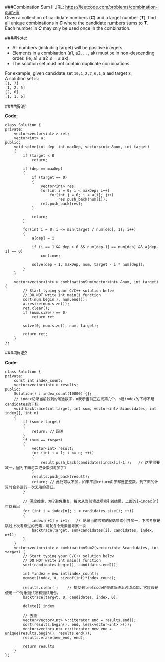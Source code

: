 ###Combination Sum II
URL: https://leetcode.com/problems/combination-sum-ii/</br>
Given a collection of candidate numbers (___C___) and a target number (___T___), find all unique combinations in ___C___ where the candidate numbers sums to ___T___.</br>
Each number in ___C___ may only be used once in the combination.

####Note:

- All numbers (including target) will be positive integers.
- Elements in a combination (a1, a2, … , ak) must be in non-descending order. (ie, a1 ≤ a2 ≤ … ≤ ak).
- The solution set must not contain duplicate combinations.

For example, given candidate set `10,1,2,7,6,1,5` and target `8`, </br>
A solution set is: </br>
`[1, 7]` </br>
`[1, 2, 5]` </br>
`[2, 6]` </br>
`[1, 1, 6]` </br>

####解法1

__Code:__

	class Solution {
	private:
	    vector<vector<int> > ret;
	    vector<int> a;
	public:
	    void solve(int dep, int maxDep, vector<int> &num, int target)
	    {
	        if (target < 0)
	            return;
	            
	        if (dep == maxDep)
	        {
	            if (target == 0)
	            {
	                vector<int> res;
	                for(int i = 0; i < maxDep; i++)
	                    for(int j = 0; j < a[i]; j++)
	                        res.push_back(num[i]);
	                ret.push_back(res);
	            }
	            
	            return;
	        }
	        
	        for(int i = 0; i <= min(target / num[dep], 1); i++)
	        {
	            a[dep] = i;
	            
	            if (i == 1 && dep > 0 && num[dep-1] == num[dep] && a[dep-1] == 0)
	                continue;
	                
	            solve(dep + 1, maxDep, num, target - i * num[dep]);
	        }
	    }
	    
	    vector<vector<int> > combinationSum(vector<int> &num, int target) {
	        // Start typing your C/C++ solution below
	        // DO NOT write int main() function
	        sort(num.begin(), num.end());
	        a.resize(num.size());
	        ret.clear();
	        if (num.size() == 0)
	            return ret;
	            
	        solve(0, num.size(), num, target);
	        
	        return ret;
	    }
	};

####解法2

__Code:__

	class Solution {  
	private:  
	    const int index_count;  
	    vector<vector<int> > results;  
	public:  
	    Solution() : index_count(10000) {};  
	    // index记录当前找到的候选数字，n表示当前正在找第几个，n是index的下标不是candidates的下标  
	    void backtrace(int target, int sum, vector<int> &candidates, int index[], int n)  
	    {  
	        if (sum > target)  
	        {  
	            return; // 回溯  
	        }  
	        if (sum == target)  
	        {  
	            vector<int> result;  
	            for (int i = 1; i <= n; ++i)  
	            {  
	                result.push_back(candidates[index[i]-1]);   // 这里需要减一，因为下面每次记录索引时加了1      
	            }  
	            results.push_back(result);  
	            return; // 此处可以不加，如果不加return由于都是正整数，到下面的计算时会多进行一次无用的递归。  
	        }  
	  
	        // 深度搜索，为了避免重复，每次从当前候选项索引到结尾，上面的i=index[n]可以看出  
	        for (int i = index[n]; i < candidates.size(); ++i)  
	        {  
	            index[n+1] = i+1;   // 记录当前考察的候选项索引并加一，下次考察是跳过上次考察过的元素，每轮每个元素值考察一次  
	            backtrace(target, sum+candidates[i], candidates, index, n+1);  
	        }  
	    }  
	    vector<vector<int> > combinationSum2(vector<int> &candidates, int target) {  
	        // Start typing your C/C++ solution below  
	        // DO NOT write int main() function  
	        sort(candidates.begin(), candidates.end());  
	  
	        int *index = new int[index_count];  
	        memset(index, 0, sizeof(int)*index_count);  
	  
	        results.clear();    // 提交到leetcode的测试系统上必须添加，它应该是使用一个对象测试所有测试用例。  
	        backtrace(target, 0, candidates, index, 0);  
	  
	        delete[] index;  
	  
	        // 去重  
	        vector<vector<int> >::iterator end = results.end();    
	        sort(results.begin(), end, less<vector<int> >());  
	        vector<vector<int> >::iterator new_end = unique(results.begin(), results.end());  
	        results.erase(new_end, end);  
	  
	        return results;  
	    }  
	}; 